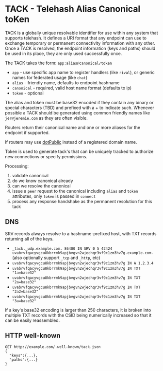 # TACK - Telehash Alias Canonical toKen

TACK is a globally unique resolvable identifier for use within any system that supports telehash.  It defines a URI format that any endpoint can use to exchange temporary or permanent connectivity information with any other.  Once a TACK is resolved, the endpoint information (keys and paths) should be used in its place, they are only used successfully once.

The TACK takes the form: `app:alias@canonical/token`

* `app` - use specific app name to register handlers (like `rival`), or generic names for federated usage (like `chat`)
* `alias` - friendly name, defaults to endpoint hashname
* `canonical` - required, valid host name format (defaults to ip)
* `token` - optional

The alias and token must be base32 encoded if they contain any binary or special characters (TBD) and prefixed with a + to indicate such.  Whenever possible a TACK should be generated using common friendly names like `jer@jeremie.com` as they are often visible.

Routers return their canonical name and one or more aliases for the endpoint if supported.

If routers may use [dotPublic](https://github.com/quartzjer/dotPublic) instead of a registered domain name.

Token is used to generate tack's that can be uniquely tracked to authorize new connections or specify permissions.

Processing:

1. validate canonical
2. do we know canonical already
3. can we resolve the canonical
4. issue a `peer` request to the canonical including `alias` and `token` attributes, only `token` is passed in `connect`
5. process any response handshake as the permanent resolution for this tack

## DNS

SRV records always resolve to a hashname-prefixed host, with TXT records returning all of the keys.

* `_tack._udp.example.com. 86400 IN SRV 0 5 42424 uvabrvfqacyvgcu8kbrrmk9apjbvgvn2wjechqr3vf9c1zm3hv7g.example.com.` (also optionally support `_tcp` and `_http`, etc)
* `uvabrvfqacyvgcu8kbrrmk9apjbvgvn2wjechqr3vf9c1zm3hv7g IN A 1.2.3.4`
* `uvabrvfqacyvgcu8kbrrmk9apjbvgvn2wjechqr3vf9c1zm3hv7g IN TXT "1a=base32"`
* `uvabrvfqacyvgcu8kbrrmk9apjbvgvn2wjechqr3vf9c1zm3hv7g IN TXT "2a=base32"`
* `uvabrvfqacyvgcu8kbrrmk9apjbvgvn2wjechqr3vf9c1zm3hv7g IN TXT "2a2=base32"`
* `uvabrvfqacyvgcu8kbrrmk9apjbvgvn2wjechqr3vf9c1zm3hv7g IN TXT "3a=base32"`

If a key's base32 encoding is larger than 250 characters, it is broken into multiple TXT records with the CSID being numerically increased so that it can be easily reassembled.

## HTTP well-known

```
GET http://example.com/.well-known/tack.json
{
  "keys":{...},
  "paths":{...}
}